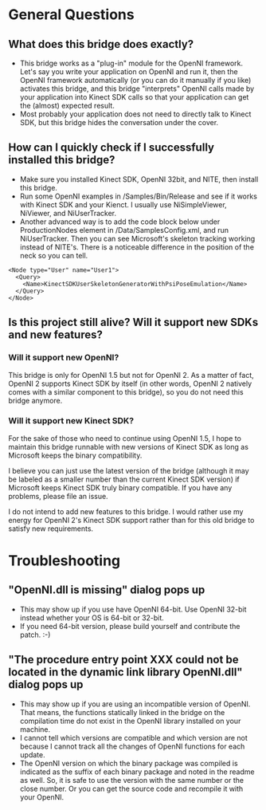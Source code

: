 

# General Questions #

## What does this bridge does exactly? ##

  * This bridge works as a "plug-in" module for the OpenNI framework. Let's say you write your application on OpenNI and run it, then the OpenNI framework automatically (or you can do it manually if you like) activates this bridge, and this bridge "interprets" OpenNI calls made by your application into Kinect SDK calls so that your application can get the (almost) expected result.
  * Most probably your application does not need to directly talk to Kinect SDK, but this bridge hides the conversation under the cover.

## How can I  quickly check if I successfully installed this bridge? ##

  * Make sure you installed Kinect SDK, OpenNI 32bit, and NITE, then install this bridge.
  * Run some OpenNI examples in <OpenNI folder>/Samples/Bin/Release and see if it works with Kinect SDK and your Kienct. I usually use NiSimpleViewer, NiViewer, and NiUserTracker.
  * Another advanced way is to add the code block below under ProductionNodes element in <OpenNI folder>/Data/SamplesConfig.xml, and run NiUserTracker. Then you can see Microsoft's skeleton tracking working instead of NITE's. There is a noticeable difference in the position of the neck so you can tell.
```
<Node type="User" name="User1">
  <Query>
    <Name>KinectSDKUserSkeletonGeneratorWithPsiPoseEmulation</Name>
  </Query>
</Node>
```

## Is this project still alive? Will it support new SDKs and new features? ##

### Will it support new OpenNI? ###

This bridge is only for OpenNI 1.5 but not for OpenNI 2. As a matter of fact, OpenNI 2 supports Kinect SDK by itself (in other words, OpenNI 2 natively comes with a similar component to this bridge), so you do not need this bridge anymore.

### Will it support new Kinect SDK? ###

For the sake of those who need to continue using OpenNI 1.5, I hope to maintain this bridge runnable with new versions of Kinect SDK as long as Microsoft keeps the binary compatibility.

I believe you can just use the latest version of the bridge (although it may be labeled as a smaller number than the current Kinect SDK version) if Microsoft keeps Kinect SDK truly binary compatible. If you have any problems, please file an issue.

I do not intend to add new features to this bridge. I would rather use my energy for OpenNI 2's Kinect SDK support rather than for this old bridge to satisfy new requirements.

# Troubleshooting #

## "OpenNI.dll is missing" dialog pops up ##

  * This may show up if you use have OpenNI 64-bit. Use OpenNI 32-bit instead whether your OS is 64-bit or 32-bit.
  * If you need 64-bit version, please build yourself and contribute the patch. :-)

## "The procedure entry point XXX could not be located in the dynamic link library OpenNI.dll" dialog pops up ##

  * This may show up if you are using an incompatible version of OpenNI. That means, the functions statically linked in the bridge on the compilation time do not exist in the OpenNI library installed on your machine.
  * I cannot tell which versions are compatible and which version are not because I cannot track all the changes of OpenNI functions for each update.
  * The OpenNI version on which the binary package was compiled is indicated as the suffix of each binary package and noted in the readme as well. So, it is safe to use the version with the same number or the close number. Or you can get the source code and recompile it with your OpenNI.